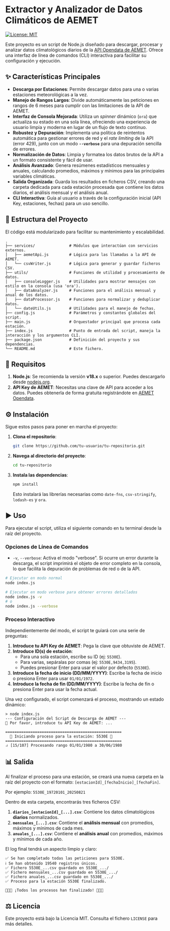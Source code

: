 # Extractor y Analizador de Datos Climáticos de AEMET

[![License: MIT](https://img.shields.io/badge/License-MIT-yellow.svg)](https://opensource.org/licenses/MIT)

Este proyecto es un script de Node.js diseñado para descargar, procesar y analizar datos climatológicos diarios de la [API Opendata de AEMET](https://opendata.aemet.es/centro-de-descargas/inicio). Ofrece una interfaz de línea de comandos (CLI) interactiva para facilitar su configuración y ejecución.

## ✨ Características Principales

-   **Descarga por Estaciones**: Permite descargar datos para una o varias estaciones meteorológicas a la vez.
-   **Manejo de Rangos Largos**: Divide automáticamente las peticiones en rangos de 6 meses para cumplir con las limitaciones de la API de AEMET.
-   **Interfaz de Consola Mejorada**: Utiliza un *spinner* dinámico (`ora`) que actualiza su estado en una sola línea, ofreciendo una experiencia de usuario limpia y moderna en lugar de un flujo de texto continuo.
-   **Robustez y Depuración**: Implementa una política de reintentos automática para gestionar errores de red y el *rate limiting* de la API (error 429), junto con un modo **`--verbose`** para una depuración sencilla de errores.
-   **Normalización de Datos**: Limpia y formatea los datos brutos de la API a un formato consistente y fácil de usar.
-   **Análisis Avanzado**: Genera resúmenes estadísticos mensuales y anuales, calculando promedios, máximos y mínimos para las principales variables climáticas.
-   **Salida Organizada**: Guarda los resultados en ficheros CSV, creando una carpeta dedicada para cada estación procesada que contiene los datos diarios, el análisis mensual y el análisis anual.
-   **CLI Interactiva**: Guía al usuario a través de la configuración inicial (API Key, estaciones, fechas) para un uso sencillo.

## 📂 Estructura del Proyecto

El código está modularizado para facilitar su mantenimiento y escalabilidad.

```
.
├── services/               # Módulos que interactúan con servicios externos.
│   ├── aemetApi.js         # Lógica para las llamadas a la API de AEMET.
│   └── csvWriter.js        # Lógica para generar y guardar ficheros CSV.
├── utils/                  # Funciones de utilidad y procesamiento de datos.
│   ├── consoleLogger.js    # Utilidades para mostrar mensajes con estilo en la consola (usa 'ora').
│   ├── dataAnalyzer.js     # Funciones para el análisis mensual y anual de los datos.
│   ├── dataProcessor.js    # Funciones para normalizar y deduplicar datos.
│   └── dateUtils.js        # Utilidades para el manejo de fechas.
├── config.js               # Parámetros y constantes globales del script.
├── main.js                 # Orquestador principal que procesa cada estación.
├── index.js                # Punto de entrada del script, maneja la interacción y los argumentos CLI.
├── package.json            # Definición del proyecto y sus dependencias.
└── README.md               # Este fichero.
```

## 🚀 Requisitos

1.  **Node.js**: Se recomienda la versión **v18.x** o superior. Puedes descargarlo desde [nodejs.org](https://nodejs.org/).
2.  **API Key de AEMET**: Necesitas una clave de API para acceder a los datos. Puedes obtenerla de forma gratuita registrándote en [AEMET Opendata](https://opendata.aemet.es/centro-de-descargas/alta-usuario).

## ⚙️ Instalación

Sigue estos pasos para poner en marcha el proyecto:

1.  **Clona el repositorio**:
    ```bash
    git clone https://github.com/tu-usuario/tu-repositorio.git
    ```

2.  **Navega al directorio del proyecto**:
    ```bash
    cd tu-repositorio
    ```

3.  **Instala las dependencias**:
    ```bash
    npm install
    ```
    Esto instalará las librerías necesarias como `date-fns`, `csv-stringify`, `lodash-es` y `ora`.

## ▶️ Uso

Para ejecutar el script, utiliza el siguiente comando en tu terminal desde la raíz del proyecto.

### Opciones de Línea de Comandos

-   `-v`, `--verbose`: Activa el modo "verbose". Si ocurre un error durante la descarga, el script imprimirá el objeto de error completo en la consola, lo que facilita la depuración de problemas de red o de la API.

```bash
# Ejecutar en modo normal
node index.js

# Ejecutar en modo verbose para obtener errores detallados
node index.js -v
# o
node index.js --verbose
```

### Proceso Interactivo

Independientemente del modo, el script te guiará con una serie de preguntas:

1.  **Introduce tu API Key de AEMET**: Pega la clave que obtuviste de AEMET.
2.  **Introduce ID(s) de estación**:
    -   Para una sola estación, escribe su ID (ej: `5530E`).
    -   Para varias, sepáralas por comas (ej: `5530E,9434,3195`).
    -   Puedes presionar Enter para usar el valor por defecto (`5530E`).
3.  **Introduce la fecha de inicio (DD/MM/YYYY)**: Escribe la fecha de inicio o presiona Enter para usar `01/01/1972`.
4.  **Introduce la fecha de fin (DD/MM/YYYY)**: Escribe la fecha de fin o presiona Enter para usar la fecha actual.

Una vez configurado, el script comenzará el proceso, mostrando un estado dinámico:

```
> node index.js
--- Configuración del Script de Descarga de AEMET ---
🔑 Por favor, introduce tu API Key de AEMET: ...

===================================================
  🚀 Iniciando proceso para la estación: 5530E 🚀
===================================================
⠴ [15/107] Procesando rango 01/01/1980 a 30/06/1980
```

## 📊 Salida

Al finalizar el proceso para una estación, se creará una nueva carpeta en la raíz del proyecto con el formato: `[estacionId]_[fechaInicio]_[fechaFin]`.

Por ejemplo: `5530E_19720101_20250821`

Dentro de esta carpeta, encontrarás tres ficheros CSV:

1.  **`diarios_[estacionId]_[...].csv`**: Contiene los datos climatológicos **diarios** normalizados.
2.  **`mensuales_[...].csv`**: Contiene el **análisis mensual** con promedios, máximos y mínimos de cada mes.
3.  **`anuales_[...].csv`**: Contiene el **análisis anual** con promedios, máximos y mínimos de cada año.

El log final tendrá un aspecto limpio y claro:

```
✅ Se han completado todas las peticiones para 5530E.
ℹ Se han obtenido 19540 registros únicos.
✅ Fichero 5530E_...csv guardado en 5530E_.../
✅ Fichero mensuales_...csv guardado en 5530E_.../
✅ Fichero anuales_...csv guardado en 5530E_.../
✅ Proceso para la estación 5530E finalizado.

🎉🎉🎉 ¡Todos los procesos han finalizado! 🎉🎉🎉
```

## ⚖️ Licencia

Este proyecto está bajo la Licencia MIT. Consulta el fichero `LICENSE` para más detalles.